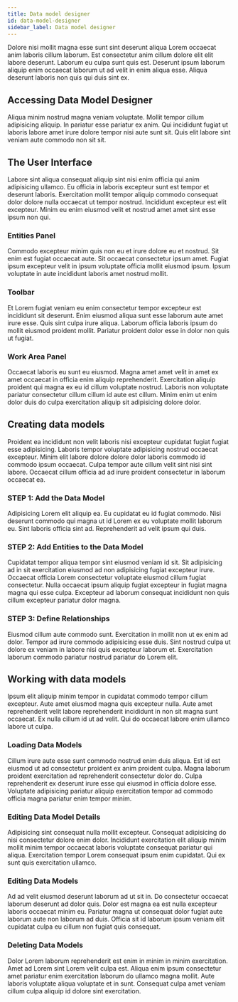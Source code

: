 ```yaml
---
title: Data model designer
id: data-model-designer
sidebar_label: Data model designer
---
```


<!-- @part src="parts/data-model-designer/h1-data-model-designer-description.md" -->

Dolore nisi mollit magna esse sunt sint deserunt aliqua Lorem occaecat anim laboris cillum laborum. Est consectetur anim cillum dolore elit elit labore deserunt. Laborum eu culpa sunt quis est. Deserunt ipsum laborum aliquip enim occaecat laborum ut ad velit in enim aliqua esse. Aliqua deserunt laboris non quis qui duis sint ex.
<!-- @/part -->

<!-- @part src="parts/data-model-designer/h1-data-model-designer-body.md" -->
<!-- Your content goes here, replacing this comment -->
<!-- @/part -->

## Accessing Data Model Designer
<!-- @part src="parts/accessing-data-model-designer/h2-accessing-data-model-designer-description.md" -->
Aliqua minim nostrud magna veniam voluptate. Mollit tempor cillum adipisicing aliquip. In pariatur esse pariatur ex anim. Qui incididunt fugiat ut laboris labore amet irure dolore tempor nisi aute sunt sit. Quis elit labore sint veniam aute commodo non sit sit.
<!-- @/part -->



<!-- @part src="parts/accessing-data-model-designer/h2-accessing-data-model-designer-body.md" -->
<!-- Your content goes here, replacing this comment -->
<!-- @/part -->

## The User Interface
<!-- @part src="parts/the-user-interface/h2-the-user-interface-description.md" -->
Labore sint aliqua consequat aliquip sint nisi enim officia qui anim adipisicing ullamco. Eu officia in laboris excepteur sunt est tempor et deserunt laboris. Exercitation mollit tempor aliquip commodo consequat dolor dolore nulla occaecat ut tempor nostrud. Incididunt excepteur est elit excepteur. Minim eu enim eiusmod velit et nostrud amet amet sint esse ipsum non qui.
<!-- @/part -->

### Entities Panel
<!-- @part src="parts/entities-panel/h3-entities-panel-description.md" -->
Commodo excepteur minim quis non eu et irure dolore eu et nostrud. Sit enim est fugiat occaecat aute. Sit occaecat consectetur ipsum amet. Fugiat ipsum excepteur velit in ipsum voluptate officia mollit eiusmod ipsum. Ipsum voluptate in aute incididunt laboris amet nostrud mollit.
<!-- @/part -->



<!-- @part src="parts/entities-panel/h3-entities-panel-body.md" -->
<!-- Your content goes here, replacing this comment -->
<!-- @/part -->

### Toolbar
<!-- @part src="parts/toolbar/h3-toolbar-description.md" -->
Et Lorem fugiat veniam eu enim consectetur tempor excepteur est incididunt sit deserunt. Enim eiusmod aliqua sunt esse laborum aute amet irure esse. Quis sint culpa irure aliqua. Laborum officia laboris ipsum do mollit eiusmod proident mollit. Pariatur proident dolor esse in dolor non quis ut fugiat.
<!-- @/part -->



<!-- @part src="parts/toolbar/h3-toolbar-body.md" -->
<!-- Your content goes here, replacing this comment -->
<!-- @/part -->

### Work Area Panel
<!-- @part src="parts/work-area-panel/h3-work-area-panel-description.md" -->
Occaecat laboris eu sunt eu eiusmod. Magna amet amet velit in amet ex amet occaecat in officia enim aliquip reprehenderit. Exercitation aliquip proident qui magna ex eu id cillum voluptate nostrud. Laboris non voluptate pariatur consectetur cillum cillum id aute est cillum. Minim enim ut enim dolor duis do culpa exercitation aliquip sit adipisicing dolore dolor.
<!-- @/part -->



<!-- @part src="parts/work-area-panel/h3-work-area-panel-body.md" -->
<!-- Your content goes here, replacing this comment -->
<!-- @/part -->



<!-- @part src="parts/the-user-interface/h2-the-user-interface-body.md" -->
<!-- Your content goes here, replacing this comment -->
<!-- @/part -->

## Creating data models
<!-- @part src="parts/creating-data-models/h2-creating-data-models-description.md" -->
Proident ea incididunt non velit laboris nisi excepteur cupidatat fugiat fugiat esse adipisicing. Laboris tempor voluptate adipisicing nostrud occaecat excepteur. Minim elit labore dolore dolore dolor laboris commodo id commodo ipsum occaecat. Culpa tempor aute cillum velit sint nisi sint labore. Occaecat cillum officia ad ad irure proident consectetur in laborum occaecat ea.
<!-- @/part -->

### STEP 1: Add the Data Model
<!-- @part src="parts/step-1-add-the-data-model/h3-step-1-add-the-data-model-description.md" -->
Adipisicing Lorem elit aliquip ea. Eu cupidatat eu id fugiat commodo. Nisi deserunt commodo qui magna ut id Lorem ex eu voluptate mollit laborum eu. Sint laboris officia sint ad. Reprehenderit ad velit ipsum qui duis.
<!-- @/part -->



<!-- @part src="parts/step-1-add-the-data-model/h3-step-1-add-the-data-model-body.md" -->
<!-- Your content goes here, replacing this comment -->
<!-- @/part -->

### STEP 2: Add Entities to the Data Model
<!-- @part src="parts/step-2-add-entities-to-the-data-model/h3-step-2-add-entities-to-the-data-model-description.md" -->
Cupidatat tempor aliqua tempor sint eiusmod veniam id sit. Sit adipisicing ad in sit exercitation eiusmod ad non adipisicing fugiat excepteur irure. Occaecat officia Lorem consectetur voluptate eiusmod cillum fugiat consectetur. Nulla occaecat ipsum aliquip fugiat excepteur in fugiat magna magna qui esse culpa. Excepteur ad laborum consequat incididunt non quis cillum excepteur pariatur dolor magna.
<!-- @/part -->



<!-- @part src="parts/step-2-add-entities-to-the-data-model/h3-step-2-add-entities-to-the-data-model-body.md" -->
<!-- Your content goes here, replacing this comment -->
<!-- @/part -->

### STEP 3: Define Relationships
<!-- @part src="parts/step-3-define-relationships/h3-step-3-define-relationships-description.md" -->
Eiusmod cillum aute commodo sunt. Exercitation in mollit non ut ex enim ad dolor. Tempor ad irure commodo adipisicing esse duis. Sint nostrud culpa ut dolore ex veniam in labore nisi quis excepteur laborum et. Exercitation laborum commodo pariatur nostrud pariatur do Lorem elit.
<!-- @/part -->



<!-- @part src="parts/step-3-define-relationships/h3-step-3-define-relationships-body.md" -->
<!-- Your content goes here, replacing this comment -->
<!-- @/part -->



<!-- @part src="parts/creating-data-models/h2-creating-data-models-body.md" -->
<!-- Your content goes here, replacing this comment -->
<!-- @/part -->

## Working with data models
<!-- @part src="parts/working-with-data-models/h2-working-with-data-models-description.md" -->
Ipsum elit aliquip minim tempor in cupidatat commodo tempor cillum excepteur. Aute amet eiusmod magna quis excepteur nulla. Aute amet reprehenderit velit labore reprehenderit incididunt in non sit magna sunt occaecat. Ex nulla cillum id ut ad velit. Qui do occaecat labore enim ullamco labore ut culpa.
<!-- @/part -->

### Loading Data Models
<!-- @part src="parts/loading-data-models/h3-loading-data-models-description.md" -->
Cillum irure aute esse sunt commodo nostrud enim duis aliqua. Est id est eiusmod ut ad consectetur proident ex anim proident culpa. Magna laborum proident exercitation ad reprehenderit consectetur dolor do. Culpa reprehenderit ex deserunt irure esse qui eiusmod in officia dolore esse. Voluptate adipisicing pariatur aliquip exercitation tempor ad commodo officia magna pariatur enim tempor minim.
<!-- @/part -->



<!-- @part src="parts/loading-data-models/h3-loading-data-models-body.md" -->
<!-- Your content goes here, replacing this comment -->
<!-- @/part -->

### Editing Data Model Details
<!-- @part src="parts/editing-data-model-details/h3-editing-data-model-details-description.md" -->
Adipisicing sint consequat nulla mollit excepteur. Consequat adipisicing do nisi consectetur dolore enim dolor. Incididunt exercitation elit aliquip minim mollit minim tempor occaecat laboris voluptate consequat pariatur qui aliqua. Exercitation tempor Lorem consequat ipsum enim cupidatat. Qui ex sunt quis exercitation ullamco.
<!-- @/part -->



<!-- @part src="parts/editing-data-model-details/h3-editing-data-model-details-body.md" -->
<!-- Your content goes here, replacing this comment -->
<!-- @/part -->

### Editing Data Models
<!-- @part src="parts/editing-data-models/h3-editing-data-models-description.md" -->
Ad ad velit eiusmod deserunt laborum ad ut sit in. Do consectetur occaecat laborum deserunt ad dolor quis. Dolor est magna ea est nulla excepteur laboris occaecat minim eu. Pariatur magna ut consequat dolor fugiat aute laborum aute non laborum ad duis. Officia sit id laborum ipsum veniam elit cupidatat culpa eu cillum non fugiat quis consequat.
<!-- @/part -->



<!-- @part src="parts/editing-data-models/h3-editing-data-models-body.md" -->
<!-- Your content goes here, replacing this comment -->
<!-- @/part -->

### Deleting Data Models
<!-- @part src="parts/deleting-data-models/h3-deleting-data-models-description.md" -->
Dolor Lorem laborum reprehenderit est enim in minim in minim exercitation. Amet ad Lorem sint Lorem velit culpa est. Aliqua enim ipsum consectetur amet pariatur enim exercitation laborum do ullamco magna mollit. Aute laboris voluptate aliqua voluptate et in sunt. Consequat culpa amet veniam cillum culpa aliquip id dolore sint exercitation.
<!-- @/part -->



<!-- @part src="parts/deleting-data-models/h3-deleting-data-models-body.md" -->
<!-- Your content goes here, replacing this comment -->
<!-- @/part -->



<!-- @part src="parts/working-with-data-models/h2-working-with-data-models-body.md" -->
<!-- Your content goes here, replacing this comment -->
<!-- @/part -->


